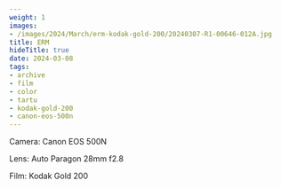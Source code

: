 ```yaml
---
weight: 1
images:
- /images/2024/March/erm-kodak-gold-200/20240307-R1-00646-012A.jpg
title: ERM
hideTitle: true
date: 2024-03-08
tags:
- archive
- film
- color
- tartu
- kodak-gold-200
- canon-eos-500n
---
```


Camera: Canon EOS 500N

Lens: Auto Paragon 28mm f2.8

Film: Kodak Gold 200
